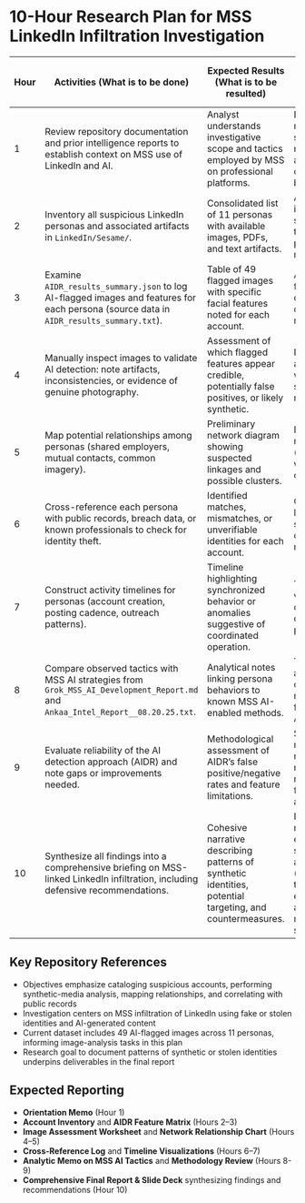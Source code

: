 # 10-Hour Research Plan for MSS LinkedIn Infiltration Investigation

| Hour | Activities (What is to be done) | Expected Results (What is to be resulted) | Reports / Deliverables (What we expect) |
|------|--------------------------------|-------------------------------------------|-----------------------------------------|
| 1 | Review repository documentation and prior intelligence reports to establish context on MSS use of LinkedIn and AI. | Analyst understands investigative scope and tactics employed by MSS on professional platforms. | Brief orientation memo summarizing repository goals and relevant open-source background. |
| 2 | Inventory all suspicious LinkedIn personas and associated artifacts in `LinkedIn/Sesame/`. | Consolidated list of 11 personas with available images, PDFs, and text artifacts. | Account inventory spreadsheet or table (name, data present, initial notes). |
| 3 | Examine `AIDR_results_summary.json` to log AI-flagged images and features for each persona (source data in `AIDR_results_summary.txt`). | Table of 49 flagged images with specific facial features noted for each account. | Annotated AIDR feature matrix for quick reference during manual review. |
| 4 | Manually inspect images to validate AI detection: note artifacts, inconsistencies, or evidence of genuine photography. | Assessment of which flagged features appear credible, potentially false positives, or likely synthetic. | Image assessment worksheet with screenshots and notes. |
| 5 | Map potential relationships among personas (shared employers, mutual contacts, common imagery). | Preliminary network diagram showing suspected linkages and possible clusters. | Network relationship chart (visual or tabular) with supporting observations. |
| 6 | Cross-reference each persona with public records, breach data, or known professionals to check for identity theft. | Identified matches, mismatches, or unverifiable identities for each account. | Cross-reference log citing data sources and confidence ratings. |
| 7 | Construct activity timelines for personas (account creation, posting cadence, outreach patterns). | Timeline highlighting synchronized behavior or anomalies suggestive of coordinated operation. | Timeline visualization or chronologically ordered table per persona. |
| 8 | Compare observed tactics with MSS AI strategies from `Grok_MSS_AI_Development_Report.md` and `Ankaa_Intel_Report__08.20.25.txt`. | Analytical notes linking persona behaviors to known MSS AI-enabled methods. | Two-page analytic memo connecting repository findings to MSS AI objectives. |
| 9 | Evaluate reliability of the AI detection approach (AIDR) and note gaps or improvements needed. | Methodological assessment of AIDR’s false positive/negative rates and feature limitations. | Short methodology review recommending refinement areas for image analysis. |
| 10 | Synthesize all findings into a comprehensive briefing on MSS-linked LinkedIn infiltration, including defensive recommendations. | Cohesive narrative describing patterns of synthetic identities, potential targeting, and countermeasures. | Final investigative report with executive summary, appendices (network map, timeline, evidence tables), and recommendations slide deck. |

## Key Repository References
- Objectives emphasize cataloging suspicious accounts, performing synthetic-media analysis, mapping relationships, and correlating with public records
- Investigation centers on MSS infiltration of LinkedIn using fake or stolen identities and AI-generated content
- Current dataset includes 49 AI-flagged images across 11 personas, informing image-analysis tasks in this plan
- Research goal to document patterns of synthetic or stolen identities underpins deliverables in the final report

## Expected Reporting
- **Orientation Memo** (Hour 1)
- **Account Inventory** and **AIDR Feature Matrix** (Hours 2–3)
- **Image Assessment Worksheet** and **Network Relationship Chart** (Hours 4–5)
- **Cross-Reference Log** and **Timeline Visualizations** (Hours 6–7)
- **Analytic Memo on MSS AI Tactics** and **Methodology Review** (Hours 8-9)
- **Comprehensive Final Report & Slide Deck** synthesizing findings and recommendations (Hour 10)
